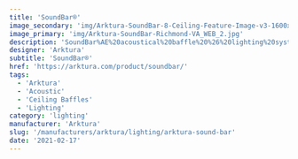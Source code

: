 ```yaml
---
title: 'SoundBar®'
image_secondary: 'img/Arktura-SoundBar-8-Ceiling-Feature-Image-v3-1600x1600.png'
image_primary: 'img/Arktura-SoundBar-Richmond-VA_WEB_2.jpg'
description: 'SoundBar%AE%20acoustical%20baffle%20%26%20lighting%20system%20delivers%20high%20performance%20noise%20reduction%20and%20sleek%20integrated%20illumination%20in%20a%20single%20cost-effective%2C%20versatile%20product.%20Choose%20from%20an%20assortment%20of%20lengths%2C%20widths%2C%20and%20depths%2C%20in%20Up%20or%20Down%20lighting%20configurations%2C%20with%20power%20integrated%20into%20its%20suspension%20cable%2C%20simplifying%20install%20and%20removing%20the%20unsightly%20clutter%20of%20cords.%20Its%20Arktura%20Soft%20Sound%AE%20acoustical%20material%20construction%20makes%20SoundBar%AE%20capable%20of%20achieving%20NRC%20ratings%20of%20up%20to%201.15.%20Units%20are%20available%20in%20a%20wide%20range%20of%20colors%2C%20including%20wood%20textures%2C%20and%20can%20be%20easily%20mixed%20and%20arranged%20as%20desired%20to%20achieve%20an%20endless%20array%20of%20dynamic%20layouts.%20Use%20SoundBar%AE%20to%20bring%20an%20impactful%20combination%20of%20style%20and%20function%20to%20your%20next%20project.'
designer: 'Arktura'
subtitle: 'SoundBar®'
href: 'https://arktura.com/product/soundbar/'
tags:
  - 'Arktura'
  - 'Acoustic'
  - 'Ceiling Baffles'
  - 'Lighting'
category: 'lighting'
manufacturer: 'Arktura'
slug: '/manufacturers/arktura/lighting/arktura-sound-bar'
date: '2021-02-17'
---
```

